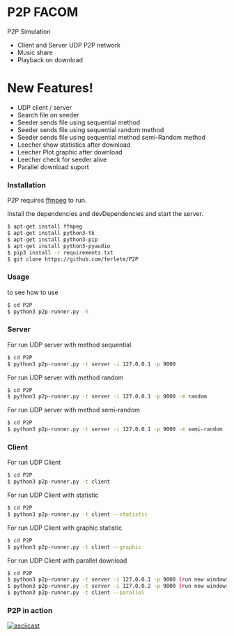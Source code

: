 # P2P FACOM

P2P Simulation

  - Client and Server UDP P2P network
  - Music share
  - Playback on download

# New Features!

  - UDP client / server
  - Search file on seeder
  - Seeder sends file using sequential method
  - Seeder sends file using sequential random method
  - Seeder sends file using sequential method semi-Random method
  - Leecher show statistics after download
  - Leecher Plot graphic after download
  - Leecher check for seeder alive
  - Parallel download suport
  
### Installation

P2P requires [ffmpeg](https://ffmpeg.org/download.html) to run.

Install the dependencies and devDependencies and start the server.

```sh
$ apt-get install ffmpeg
$ apt-get install python3-tk
$ apt-get install python3-pip
$ apt-get install python3-pyaudio 
$ pip3 install -r requirements.txt
$ git clone https://github.com/ferlete/P2P
```

### Usage
to see how to use
```sh
$ cd P2P 
$ python3 p2p-runner.py -h
```

### Server

For run UDP server with method sequential
```sh
$ cd P2P 
$ python3 p2p-runner.py -t server -i 127.0.0.1 -p 9000
```

For run UDP server with method random
```sh
$ cd P2P 
$ python3 p2p-runner.py -t server -i 127.0.0.1 -p 9000 -m random
```

For run UDP server with method semi-random
```sh
$ cd P2P 
$ python3 p2p-runner.py -t server -i 127.0.0.1 -p 9000 -m semi-random
```

### Client

For run UDP Client
```sh
$ cd P2P 
$ python3 p2p-runner.py -t client 
```

For run UDP Client with statistic
```sh
$ cd P2P 
$ python3 p2p-runner.py -t client --statistic
```

For run UDP Client with graphic statistic
```sh
$ cd P2P 
$ python3 p2p-runner.py -t client --graphic
```

For run UDP Client with parallel download
```sh
$ cd P2P 
$ python3 p2p-runner.py -t server -i 127.0.0.1 -p 9000 (run new windows)
$ python3 p2p-runner.py -t server -i 127.0.0.2 -p 9000 (run new windows)
$ python3 p2p-runner.py -t client --parallel
```

### P2P in action

[![asciicast](https://asciinema.org/a/244155.svg)](https://asciinema.org/a/244155)

